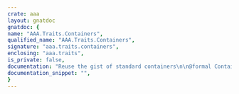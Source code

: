 ```yaml
---
crate: aaa
layout: gnatdoc
gnatdoc: {
name: "AAA.Traits.Containers",
qualified_name: "AAA.Traits.Containers",
signature: "aaa.traits.containers",
enclosing: "aaa.traits",
is_private: false,
documentation: "Reuse the gist of standard containers\n\n@formal Container\n@formal Element\n@formal Append\n@formal Cursor\n@formal First\n@formal Next\n@formal Has_Element\n  type Reference_Type (E : not null access Element) is limited private;\n@formal Reference\n  type Constant_Reference_Type (E : not null access constant Element)\n  is limited private;\n@formal Constant_Reference",
documentation_snippet: "",
}
---
```

